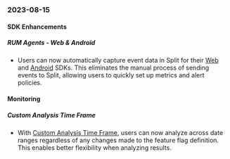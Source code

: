 ### 2023-08-15
#### SDK Enhancements
##### **RUM Agents - Web & Android**
- Users can now automatically capture event data in Split for their [Web](https://help.split.io/hc/en-us/articles/360030898431-Browser-RUM-agent) and [Android](https://help.split.io/hc/en-us/articles/18530305949837-Android-RUM-Agent) SDKs. This eliminates the manual process of sending events to Split, allowing users to quickly set up metrics and alert policies.
#### Monitoring
##### Custom Analysis Time Frame
- With [Custom Analysis Time Frame](https://help.split.io/hc/en-us/articles/360020848451-Applying-filters#selecting-custom-dates), users can now analyze across date ranges regardless of any changes made to the feature flag definition. This enables better flexibility when analyzing results.
